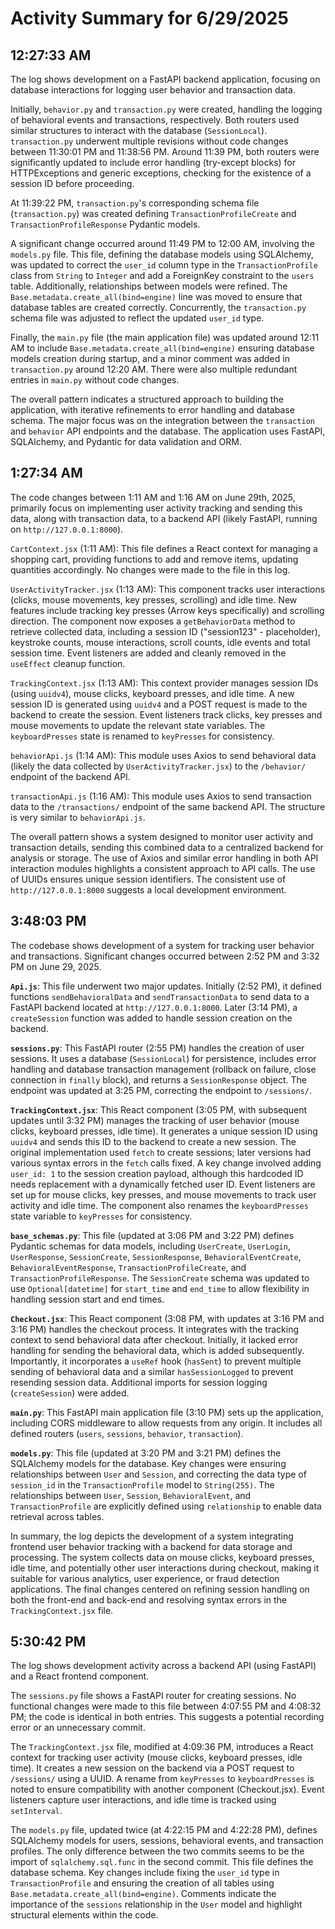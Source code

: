 # Activity Summary for 6/29/2025

## 12:27:33 AM
The log shows development on a FastAPI backend application, focusing on database interactions for logging user behavior and transaction data.

Initially, `behavior.py` and `transaction.py` were created, handling the logging of behavioral events and transactions, respectively.  Both routers used similar structures to interact with the database (`SessionLocal`).  `transaction.py` underwent multiple revisions without code changes between  11:30:01 PM and 11:38:56 PM.  Around 11:39 PM, both routers were significantly updated to include error handling (try-except blocks) for HTTPExceptions and generic exceptions, checking for the existence of a session ID before proceeding.

At 11:39:22 PM,  `transaction.py`'s corresponding schema file (`transaction.py`) was created defining `TransactionProfileCreate` and `TransactionProfileResponse` Pydantic models.

A significant change occurred around 11:49 PM to 12:00 AM, involving the `models.py` file.  This file, defining the database models using SQLAlchemy, was updated to correct the `user_id` column type in the `TransactionProfile` class from `String` to `Integer` and add a ForeignKey constraint to the `users` table.  Additionally, relationships between models were refined. The `Base.metadata.create_all(bind=engine)` line was moved to ensure that database tables are created correctly.  Concurrently, the `transaction.py` schema file was adjusted to reflect the updated `user_id` type.

Finally, the `main.py` file (the main application file) was updated around 12:11 AM to include `Base.metadata.create_all(bind=engine)` ensuring database models creation during startup, and a minor comment was added in `transaction.py` around 12:20 AM.  There were also multiple redundant entries in `main.py` without code changes.

The overall pattern indicates a structured approach to building the application, with iterative refinements to error handling and database schema.  The major focus was on the integration between the `transaction` and `behavior` API endpoints and the database. The application uses FastAPI, SQLAlchemy, and Pydantic for data validation and ORM.


## 1:27:34 AM
The code changes between 1:11 AM and 1:16 AM on June 29th, 2025, primarily focus on implementing user activity tracking and sending this data, along with transaction data, to a backend API (likely FastAPI, running on `http://127.0.0.1:8000`).

`CartContext.jsx` (1:11 AM): This file defines a React context for managing a shopping cart, providing functions to add and remove items, updating quantities accordingly.  No changes were made to the file in this log.

`UserActivityTracker.jsx` (1:13 AM): This component tracks user interactions (clicks, mouse movements, key presses, scrolling) and idle time.  New features include tracking key presses (Arrow keys specifically) and scrolling direction. The component now exposes a `getBehaviorData` method to retrieve collected data, including a session ID ("session123" - placeholder),  keystroke counts, mouse interactions, scroll counts, idle events and total session time.  Event listeners are added and cleanly removed in the `useEffect` cleanup function.


`TrackingContext.jsx` (1:13 AM): This context provider manages session IDs (using `uuidv4`), mouse clicks, keyboard presses, and idle time.  A new session ID is generated using `uuidv4` and a POST request is made to the backend to create the session. Event listeners track clicks, key presses and mouse movements to update the relevant state variables. The `keyboardPresses` state is renamed to `keyPresses` for consistency.

`behaviorApi.js` (1:14 AM): This module uses Axios to send behavioral data (likely the data collected by `UserActivityTracker.jsx`) to the `/behavior/` endpoint of the backend API.

`transactionApi.js` (1:16 AM): This module uses Axios to send transaction data to the `/transactions/` endpoint of the same backend API.  The structure is very similar to `behaviorApi.js`.

The overall pattern shows a system designed to monitor user activity and transaction details, sending this combined data to a centralized backend for analysis or storage.  The use of Axios and similar error handling in both API interaction modules highlights a consistent approach to API calls.  The use of UUIDs ensures unique session identifiers.  The consistent use of `http://127.0.0.1:8000` suggests a local development environment.


## 3:48:03 PM
The codebase shows development of a system for tracking user behavior and transactions.  Significant changes occurred between 2:52 PM and 3:32 PM on June 29, 2025.

**`Api.js`**: This file underwent two major updates.  Initially (2:52 PM), it defined functions `sendBehavioralData` and `sendTransactionData` to send data to a FastAPI backend located at `http://127.0.0.1:8000`. Later (3:14 PM), a `createSession` function was added to handle session creation on the backend.

**`sessions.py`**: This FastAPI router (2:55 PM) handles the creation of user sessions.  It uses a database (`SessionLocal`) for persistence, includes error handling and database transaction management (rollback on failure, close connection in `finally` block), and returns a `SessionResponse` object. The endpoint was updated at 3:25 PM, correcting the endpoint to `/sessions/`.

**`TrackingContext.jsx`**: This React component (3:05 PM, with subsequent updates until 3:32 PM) manages the tracking of user behavior (mouse clicks, keyboard presses, idle time).  It generates a unique session ID using `uuidv4` and sends this ID to the backend to create a new session.  The original implementation used `fetch` to create sessions; later versions had various syntax errors in the `fetch` calls fixed.  A key change involved adding `user_id: 1` to the session creation payload, although this hardcoded ID needs replacement with a dynamically fetched user ID. Event listeners are set up for mouse clicks, key presses, and mouse movements to track user activity and idle time. The component also renames the `keyboardPresses` state variable to `keyPresses` for consistency.


**`base_schemas.py`**: This file (updated at 3:06 PM and 3:22 PM) defines Pydantic schemas for data models, including `UserCreate`, `UserLogin`, `UserResponse`, `SessionCreate`, `SessionResponse`, `BehavioralEventCreate`, `BehavioralEventResponse`, `TransactionProfileCreate`, and `TransactionProfileResponse`. The `SessionCreate` schema was updated to use `Optional[datetime]` for `start_time` and `end_time` to allow flexibility in handling session start and end times.

**`Checkout.jsx`**: This React component (3:08 PM, with updates at 3:16 PM and 3:16 PM) handles the checkout process.  It integrates with the tracking context to send behavioral data after checkout.  Initially, it lacked error handling for sending the behavioral data,  which is added subsequently. Importantly, it incorporates a `useRef` hook (`hasSent`) to prevent multiple sending of behavioral data and a similar `hasSessionLogged` to prevent resending session data. Additional imports for session logging (`createSession`) were added.

**`main.py`**: This FastAPI main application file (3:10 PM) sets up the application, including CORS middleware to allow requests from any origin.  It includes all defined routers (`users`, `sessions`, `behavior`, `transaction`).

**`models.py`**:  This file (updated at 3:20 PM and 3:21 PM) defines the SQLAlchemy models for the database. Key changes were ensuring relationships between `User` and `Session`, and correcting the data type of `session_id` in the `TransactionProfile` model to `String(255)`.  The relationships between `User`, `Session`, `BehavioralEvent`, and `TransactionProfile` are explicitly defined using `relationship` to enable data retrieval across tables.

In summary, the log depicts the development of a system integrating frontend user behavior tracking with a backend for data storage and processing. The system collects data on mouse clicks, keyboard presses, idle time, and potentially other user interactions during checkout, making it suitable for various analytics, user experience, or fraud detection applications.  The final changes centered on refining session handling on both the front-end and back-end and resolving syntax errors in the `TrackingContext.jsx` file.


## 5:30:42 PM
The log shows development activity across a backend API (using FastAPI) and a React frontend component.

The `sessions.py` file shows a FastAPI router for creating sessions.  No functional changes were made to this file between 4:07:55 PM and 4:08:32 PM; the code is identical in both entries. This suggests a potential recording error or an unnecessary commit.

The `TrackingContext.jsx` file, modified at 4:09:36 PM, introduces a React context for tracking user activity (mouse clicks, keyboard presses, idle time). It creates a new session on the backend via a POST request to `/sessions/` using a UUID. A  rename from `keyPresses` to `keyboardPresses` is noted to ensure compatibility with another component (Checkout.jsx).  Event listeners capture user interactions, and idle time is tracked using `setInterval`.

The `models.py` file, updated twice (at 4:22:15 PM and 4:22:28 PM), defines SQLAlchemy models for users, sessions, behavioral events, and transaction profiles. The only difference between the two commits seems to be the import of `sqlalchemy.sql.func` in the second commit.  This file defines the database schema. Key changes include fixing the `user_id` type in `TransactionProfile` and ensuring the creation of all tables using `Base.metadata.create_all(bind=engine)`.  Comments indicate the importance of the `sessions` relationship in the `User` model and highlight structural elements within the code.
